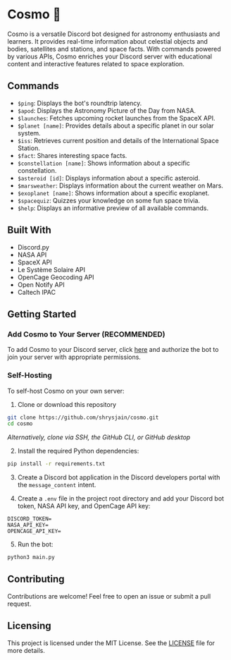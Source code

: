 # Cosmo 🚀

Cosmo is a versatile Discord bot designed for astronomy enthusiasts and learners. It provides real-time information about celestial objects and bodies, satellites and stations, and space facts. With commands powered by various APIs, Cosmo enriches your Discord server with educational content and interactive features related to space exploration.

## Commands

- `$ping`: Displays the bot's roundtrip latency.
- `$apod`: Displays the Astronomy Picture of the Day from NASA.
- `$launches`: Fetches upcoming rocket launches from the SpaceX API.
- `$planet [name]`: Provides details about a specific planet in our solar system.
- `$iss`: Retrieves current position and details of the International Space Station.
- `$fact`: Shares interesting space facts.
- `$constellation [name]`: Shows information about a specific constellation.
- `$asteroid [id]`: Displays information about a specific asteroid.
- `$marsweather`: Displays information about the current weather on Mars.
- `$exoplanet [name]`: Shows information about a specific exoplanet.
- `$spacequiz`: Quizzes your knowledge on some fun space trivia.
- `$help`: Displays an informative preview of all available commands.

## Built With

- Discord.py
- NASA API
- SpaceX API
- Le Système Solaire API
- OpenCage Geocoding API
- Open Notify API
- Caltech IPAC

## Getting Started

### Add Cosmo to Your Server (RECOMMENDED)

To add Cosmo to your Discord server, click [here](https://discord.com/oauth2/authorize?client_id=1257118234587430983&permissions=68608&integration_type=0&scope=bot) and authorize the bot to join your server with appropriate permissions.

### Self-Hosting

To self-host Cosmo on your own server:

1. Clone or download this repository

```bash
git clone https://github.com/shrysjain/cosmo.git
cd cosmo
```

*Alternatively, clone via SSH, the GitHub CLI, or GitHub desktop*

2. Install the required Python dependencies:

```bash
pip install -r requirements.txt
```

3. Create a Discord bot application in the Discord developers portal with the `message_content` intent.

4. Create a `.env` file in the project root directory and add your Discord bot token, NASA API key, and OpenCage API key:

```env
DISCORD_TOKEN=
NASA_API_KEY=
OPENCAGE_API_KEY=
```

5. Run the bot:

```bash
python3 main.py
```

## Contributing

Contributions are welcome! Feel free to open an issue or submit a pull request.

## Licensing

This project is licensed under the MIT License. See the [LICENSE](./LICENSE) file for more details.
